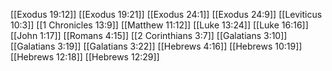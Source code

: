 [[Exodus 19:12]]
[[Exodus 19:21]]
[[Exodus 24:1]]
[[Exodus 24:9]]
[[Leviticus 10:3]]
[[1 Chronicles 13:9]]
[[Matthew 11:12]]
[[Luke 13:24]]
[[Luke 16:16]]
[[John 1:17]]
[[Romans 4:15]]
[[2 Corinthians 3:7]]
[[Galatians 3:10]]
[[Galatians 3:19]]
[[Galatians 3:22]]
[[Hebrews 4:16]]
[[Hebrews 10:19]]
[[Hebrews 12:18]]
[[Hebrews 12:29]]
